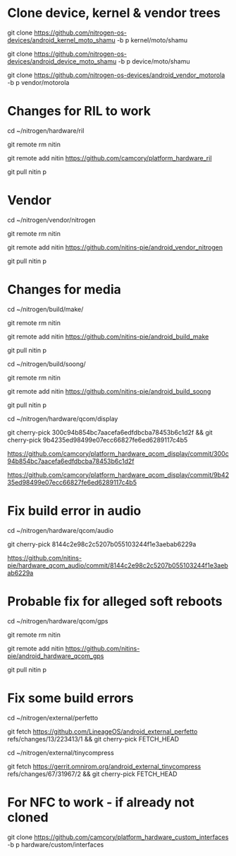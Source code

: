 # Clone device, kernel & vendor trees
git clone https://github.com/nitrogen-os-devices/android_kernel_moto_shamu -b p kernel/moto/shamu

git clone https://github.com/nitrogen-os-devices/android_device_moto_shamu -b p device/moto/shamu

git clone https://github.com/nitrogen-os-devices/android_vendor_motorola -b p vendor/motorola

# Changes for RIL to work
cd ~/nitrogen/hardware/ril

git remote rm nitin

git remote add nitin  https://github.com/camcory/platform_hardware_ril

git pull nitin p

# Vendor
cd ~/nitrogen/vendor/nitrogen

git remote rm nitin

git remote add nitin https://github.com/nitins-pie/android_vendor_nitrogen

git pull nitin p

# Changes for media
cd ~/nitrogen/build/make/

git remote rm nitin

git remote add nitin https://github.com/nitins-pie/android_build_make

git pull nitin p

cd ~/nitrogen/build/soong/

git remote rm nitin

git remote add nitin https://github.com/nitins-pie/android_build_soong

git pull nitin p

cd ~/nitrogen/hardware/qcom/display

git cherry-pick 300c94b854bc7aacefa6edfdbcba78453b6c1d2f && git cherry-pick 9b4235ed98499e07ecc66827fe6ed6289117c4b5

https://github.com/camcory/platform_hardware_qcom_display/commit/300c94b854bc7aacefa6edfdbcba78453b6c1d2f

https://github.com/camcory/platform_hardware_qcom_display/commit/9b4235ed98499e07ecc66827fe6ed6289117c4b5

# Fix build error in audio
cd ~/nitrogen/hardware/qcom/audio

git cherry-pick 8144c2e98c2c5207b055103244f1e3aebab6229a

https://github.com/nitins-pie/hardware_qcom_audio/commit/8144c2e98c2c5207b055103244f1e3aebab6229a

# Probable fix for alleged soft reboots
cd ~/nitrogen/hardware/qcom/gps

git remote rm nitin

git remote add nitin https://github.com/nitins-pie/android_hardware_qcom_gps

git pull nitin p

# Fix some build errors
cd ~/nitrogen/external/perfetto

git fetch https://github.com/LineageOS/android_external_perfetto refs/changes/13/223413/1 && git cherry-pick FETCH_HEAD

cd ~/nitrogen/external/tinycompress

git fetch https://gerrit.omnirom.org/android_external_tinycompress refs/changes/67/31967/2 && git cherry-pick FETCH_HEAD

# For NFC to work - if already not cloned
git clone https://github.com/camcory/platform_hardware_custom_interfaces -b p hardware/custom/interfaces
